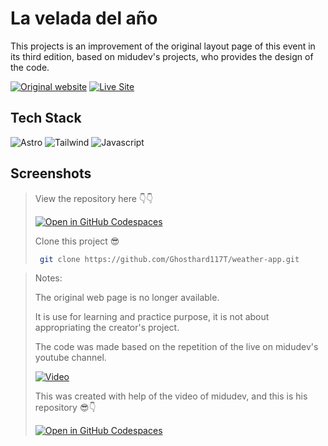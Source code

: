 # La velada del año
This projects is an improvement of the original layout page of this event in its third edition, based on midudev's projects, who provides the design of the code.

[![Original website](https://img.shields.io/static/v1?label=&message=Original%20Site&color=4d94b3&style=for-the-badge)](https://646526e3906c57079154c976--lucky-profiterole-9dd47a.netlify.app/)
[![Live Site](https://img.shields.io/static/v1?label=&message=Live%20Site&color=6cccb4&style=for-the-badge)](https://64f36a425a9e1918b5bef601--sensational-llama-4097e3.netlify.app/)

## Tech Stack
![Astro](https://img.shields.io/static/v1?label=&message=Astro&color=orange&logo=Astro5&logoColor=white&style=for-the-badge)
![Tailwind](https://img.shields.io/static/v1?label=&message=Tailwind&color=blue&logo=tailwind&logoColor=white&style=for-the-badge)
![Javascript](https://img.shields.io/static/v1?label=&message=Javascript&color=yellow&logo=javascript&logoColor=white&style=for-the-badge)

## Screenshots


> View the repository here 👇👇
> 
> [![Open in GitHub Codespaces](https://github.com/codespaces/badge.svg)](https://github.com/Ghosthard117T/la-velada-layout)
>
> Clone this project 😎
> ```bash
>  git clone https://github.com/Ghosthard117T/weather-app.git
> ```


> Notes:
>
> The original web page is no longer available.
>
> It is use for learning and practice purpose, it is not about appropriating the creator's project.
>
> The code was made based on the repetition of the live on midudev's youtube channel.
>
> [![Video](https://img.shields.io/static/v1?label=&message=Video&color=red&style=for-the-badge)](https://www.youtube.com/watch?v=8TOwIZ2pn30&list=PL1lEwfimoIjZh-vMaG5qL6D67y2ui8dQB&index=14&t=5732s)
>
> This was created with help of the video of midudev, and this is his repository 😎👇
>
> [![Open in GitHub Codespaces](https://github.com/codespaces/badge.svg)](https://github.com/midudev/la-velada-landing.git)